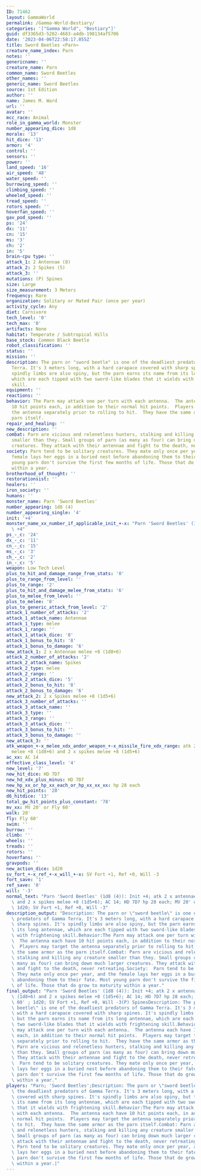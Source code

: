 ```yaml
---
ID: 71462
layout: GammaWorld
permalink: /Gamma-World-Bestiary/
categories: '["Gamma World", "Bestiary"]'
guid: df3365d3-5202-4683-a4db-198134af5706
date: '2023-04-06T22:58:17.055Z'
title: Sword Beetles «Parn»
creature_name_index: Parn
notes: ''
genericname: ''
creature_name: Parn
common_name: Sword Beetles
other_names: ''
generic_name: Sword Beetles
source: 1st Edition
author: ''
name: James M. Ward
url: ''
avatar: ''
mcc_race: Animal
role_in_gamma_world: Monster
number_appearing_dice: 1d8
morale: '13'
hit_dice: '13'
armor: '4'
control: ''
sensors: ''
power: ''
land_speed: '16'
air_speed: '48'
water_speed: ''
burrowing_speed: ''
climbing_speed: ''
wheeled_speed: ''
tread_speed: ''
rotors_speed: ''
hoverfan_speed: ''
gav_pod_speed: ''
ps: '24'
dx: '11'
cn: '15'
ms: '3'
ch: '2'
in: '5'
brain-cpu type: ''
attack_1: 2 Antennae (8)
attack_2: 2 Spikes (5)
attack_3: ''
mutations: (P) Spines
size: Large
size_measurement: 3 Meters
frequency: Rare
organization: Solitary or Mated Pair (once per year)
activity_cycle: Any
diet: Carnivore
tech_level: '0'
tech_max: '0'
artifacts: None
habitat: Temperate / Subtropical Hills
base_stock: Common Black Beetle
robot_classification: ''
status: ''
mission: ''
description: The parn or "sword beetle" is one of the deadliest predators of Gamma
  Terra. It's 3 meters long, with a hard carapace covered with sharp spines. It's
  spindly limbs are also spiny, but the parn earns its name from its long antennae,
  which are each tipped with two sword-like blades that it wields with frightening
  skill.
equipment: ''
reactions: ''
behavior: The Parn may attack one per turn with each antenna.  The antenna each have
  10 hit points each, in addition to their normal hit points.  Players may target
  the antenna separately prior to rolling to hit.  They have the same armor as the
  parn itself.
repair_and_healing: ''
new_description: ''
combat: Parn are vicious and relenetless hunters, stalking and killing any creature
  smaller than they. Small groups of parn (as many as four) can bring down much larger
  creatures. They attack with their antennae and fight to the death, never retreating.
society: Parn tend to be solitary creatures. They mate only once per year, and the
  female lays her eggs in a buried nest before abandoning them to their fate. Most
  young parn don't survive the first few months of life. Those that do grow to maturity
  within a year.
brotherhood_of_thought: ''
restorationsist: ''
healers: ''
iron_society: ''
humans: ''
monster_name: Parn 'Sword Beetles'
number_appearing: 1d8 (4)
number_appearing_single: '4'
init: '+4'
monster_name_xx_number_if_applicable_init_+-x: "Parn 'Sword Beetles' (1d8 (4)): Init\
  \ +4"
ps_-_c: '24'
dx_-_c: '11'
cn_-_c: '15'
ms_-_c: '3'
ch_-_c: '2'
in_-_c: '5'
weapon: Low Tech Level
plus_to_hit_and_damage_range_from_stats: '0'
plus_to_range_from_level: ''
plus_to_range: '2'
plus_to_hit_and_damage_melee_from_stats: '6'
plus_to_melee_from_level: ''
plus_to_melee: '8'
plus_to_generic_attack_from_level: '2'
attack_1_number_of_attacks: '2'
attack_1_attack_name: Antennae
attack_1_type: melee
attack_1_range: ''
attack_1_attack_dice: '8'
attack_1_bonus_to_hit: '8'
attack_1_bonus_to_damage: '6'
new_attack_1: 2 x Antennae melee +8 (1d8+6)
attack_2_number_of_attacks: '2'
attack_2_attack_name: Spikes
attack_2_type: melee
attack_2_range: ''
attack_2_attack_dice: '5'
attack_2_bonus_to_hit: '8'
attack_2_bonus_to_damage: '6'
new_attack_2: 2 x Spikes melee +8 (1d5+6)
attack_3_number_of_attacks: ''
attack_3_attack_name: ''
attack_3_type: ''
attack_3_range: ''
attack_3_attack_dice: ''
attack_3_bonus_to_hit: ''
attack_3_bonus_to_damage: ''
new_attack_3: ''
atk_weapon_+-x_melee_xdx_andor_weapon_+-x_missile_fire_xdx_range: atk 2 x antennae
  melee +8 (1d8+6) and 2 x spikes melee +8 (1d5+6)
ac_xx: AC 14
effective_class_level: '4'
new_level: '7'
new_hit_dice: HD 7D7
new_hd_xdx_plus_minus: HD 7D7
new_hp_xx_or_hp_xx_each_or_hp_xx_xx_xx: hp 28 each
new_hit_points: '28'
d6_hitdice: '13'
total_gw_hit_points_plus_constant: '78'
mv_xx: MV 20' or Fly 60'
walk: 20'
fly: Fly 60'
swim: ''
burrow: ''
climb: ''
wheels: ''
treads: ''
rotors: ''
hoverfans: ''
gravpods: ''
new_action_dice: 1d20
sv_fort_+-x_ref_+-x_will_+-x: SV Fort +1, Ref +0, Will -3
fort_save: '1'
ref_save: '0'
will: '-3'
normal_text: "Parn 'Sword Beetles' (1d8 (4)): Init +4; atk 2 x antennae melee +8 (1d8+6)\
  \ and 2 x spikes melee +8 (1d5+6); AC 14; HD 7D7 hp 28 each; MV 20' or Fly 60' ;\
  \ 1d20; SV Fort +1, Ref +0, Will -3"
description_output: "Description: The parn or \"sword beetle\" is one of the deadliest\
  \ predators of Gamma Terra. It's 3 meters long, with a hard carapace covered with\
  \ sharp spines. It's spindly limbs are also spiny, but the parn earns its name from\
  \ its long antennae, which are each tipped with two sword-like blades that it wields\
  \ with frightening skill.Behavior:The Parn may attack one per turn with each antenna.\
  \  The antenna each have 10 hit points each, in addition to their normal hit points.\
  \  Players may target the antenna separately prior to rolling to hit.  They have\
  \ the same armor as the parn itself.Combat: Parn are vicious and relenetless hunters,\
  \ stalking and killing any creature smaller than they. Small groups of parn (as\
  \ many as four) can bring down much larger creatures. They attack with their antennae\
  \ and fight to the death, never retreating.Society:  Parn tend to be solitary creatures.\
  \ They mate only once per year, and the female lays her eggs in a buried nest before\
  \ abandoning them to their fate. Most young parn don't survive the first few months\
  \ of life. Those that do grow to maturity within a year."
final_output: "Parn 'Sword Beetles' (1d8 (4)): Init +4; atk 2 x antennae melee +8\
  \ (1d8+6) and 2 x spikes melee +8 (1d5+6); AC 14; HD 7D7 hp 28 each; MV 20' or Fly\
  \ 60' ; 1d20; SV Fort +1, Ref +0, Will -3(P) SpinesDescription: The parn or \"sword\
  \ beetle\" is one of the deadliest predators of Gamma Terra. It's 3 meters long,\
  \ with a hard carapace covered with sharp spines. It's spindly limbs are also spiny,\
  \ but the parn earns its name from its long antennae, which are each tipped with\
  \ two sword-like blades that it wields with frightening skill.Behavior:The Parn\
  \ may attack one per turn with each antenna.  The antenna each have 10 hit points\
  \ each, in addition to their normal hit points.  Players may target the antenna\
  \ separately prior to rolling to hit.  They have the same armor as the parn itself.Combat:\
  \ Parn are vicious and relenetless hunters, stalking and killing any creature smaller\
  \ than they. Small groups of parn (as many as four) can bring down much larger creatures.\
  \ They attack with their antennae and fight to the death, never retreating.Society:\
  \  Parn tend to be solitary creatures. They mate only once per year, and the female\
  \ lays her eggs in a buried nest before abandoning them to their fate. Most young\
  \ parn don't survive the first few months of life. Those that do grow to maturity\
  \ within a year."
players: "Parn; 'Sword Beetles';Description: The parn or \"sword beetle\" is one of\
  \ the deadliest predators of Gamma Terra. It's 3 meters long, with a hard carapace\
  \ covered with sharp spines. It's spindly limbs are also spiny, but the parn earns\
  \ its name from its long antennae, which are each tipped with two sword-like blades\
  \ that it wields with frightening skill.Behavior:The Parn may attack one per turn\
  \ with each antenna.  The antenna each have 10 hit points each, in addition to their\
  \ normal hit points.  Players may target the antenna separately prior to rolling\
  \ to hit.  They have the same armor as the parn itself.Combat: Parn are vicious\
  \ and relenetless hunters, stalking and killing any creature smaller than they.\
  \ Small groups of parn (as many as four) can bring down much larger creatures. They\
  \ attack with their antennae and fight to the death, never retreating.Society: \
  \ Parn tend to be solitary creatures. They mate only once per year, and the female\
  \ lays her eggs in a buried nest before abandoning them to their fate. Most young\
  \ parn don't survive the first few months of life. Those that do grow to maturity\
  \ within a year.|"
---
```

</br>